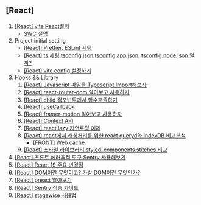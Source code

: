 ## [React]

1. [[React] vite React설치](/reactguide/2024/10/17/set-up/)
   - [SWC 설명](/swc/2024/10/17/swc/)
1. Project initial setting
   - [[React] Prettier, ESLint 세팅](/reactguide/2024/10/18/Prettier_ESLint/)
   - [[React] ts 세팅 tsconfig.json tsconfig.app.json, tsconfig.node.json 멀까?](/reactguide/2024/11/12/ts-setting/)
   - [[React] vite config 설정하기](/reactguide/2024/11/12/vite-config/)
1. Hooks && Library
   1. [[React] Javascript 파일을 Typescript Import해보자](/reactguide/2024/10/21/import-js-from-typescript/)
   1. [[React] react-router-dom 알아보고 사용하자](/reactguide/2024/11/12/react-router-dom/)
   1. [[React] child 컴포넌트에서 함수호출하기](/reactguide/2024/10/22/call-child-fc/)
   1. [[React] useCallback](/reactguide/2024/10/31/useCallback/)
   1. [[React] framer-motion 알아보고 사용하자](/reactguide/2024/11/14/framer-react/)
   1. [[React] Context API](/reactguide/2024/11/21/context-api/)
   1. [[React] react lazy 지연로딩 예제](/reactguide/2024/11/21/react-lazy/)
   1. [[React] react에서 캐싱처리를 위한 react queryd와 indexDB 비교분석](/reactguide/2024/11/22/react-query-index-db/)
      - [[FRONT] Web cache](/cache/2024/09/03/web-cache/)
   1. [[React] 스타일 라이브러리 styled-components stitches 비교](/reactguide/2025/03/21/styled-component-stitches/)
1. [[React] 프론트 에러추적 도구 Sentry 사용해보기](/reactguide/2024/11/15/sentry/)
1. [[React] React 19 주요 변경점](/reactguide/2025/01/09/react-19/)
1. [[React] DOM이란 무엇이고? 가상 DOM이란 무엇인가?](/reactguide/2025/02/04/virtual-dom/)
1. [[React] preact 알아보기](/reactguide/2025/03/19/preact/)
1. [[React] Sentry 심층 가이드](/reactguide/2025/05/13/sentry2/)
1. [[React] stagewise 사용법](/reactguide/2025/06/04/stagewise/)

